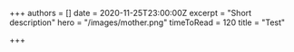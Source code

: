 +++
authors = []
date = 2020-11-25T23:00:00Z
excerpt = "Short description"
hero = "/images/mother.png"
timeToRead = 120
title = "Test"

+++
